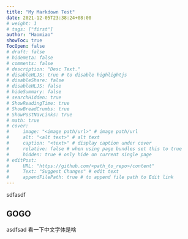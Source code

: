 ```yaml
---
title: "My Markdown Test"
date: 2021-12-05T23:38:24+08:00
# weight: 1
# tags: ["first"]
author: "Haomiao"
showToc: true
TocOpen: false
# draft: false
# hidemeta: false
# comments: false
# description: "Desc Text."
# disableHLJS: true # to disable highlightjs
# disableShare: false
# disableHLJS: false
# hideSummary: false
# searchHidden: true
# ShowReadingTime: true
# ShowBreadCrumbs: true
# ShowPostNavLinks: true
# math: true
# cover:
#     image: "<image path/url>" # image path/url
#     alt: "<alt text>" # alt text
#     caption: "<text>" # display caption under cover
#     relative: false # when using page bundles set this to true
#     hidden: true # only hide on current single page
# editPost:
#     URL: "https://github.com/<path_to_repo>/content"
#     Text: "Suggest Changes" # edit text
#     appendFilePath: true # to append file path to Edit link
---
```


sdfasdf
<!--more-->

## GOGO
asdfsad
看一下中文字体是啥